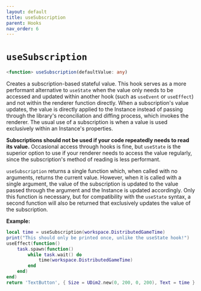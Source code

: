 ```yaml
---
layout: default
title: useSubscription
parent: Hooks
nav_order: 6
---
```

# `useSubscription`

```ts
<function> useSubscription(defaultValue: any)
```

Creates a subscription-based stateful value. This hook serves as a more performant
alternative to `useState` when the value only needs to be accessed and updated within another hook (such as `useEvent` or `useEffect`) and not within the renderer function directly. When a subscription's value updates, the value is directly applied to the Instance instead of passing through the library's reconciliation and diffing process, which invokes the renderer. The usual use of a subscription is when a value is used exclusively within an Instance's properties. 

**Subscriptions should not be used if your code repeatedly needs to read its value.** Occasional access through hooks is fine, but `useState` is the superior option to use if your renderer needs to access the value regularly, since the subscription's method of reading is less performant.

`useSubscription` returns a single function which, when called with no arguments, returns the current value. However, when it is called with a single argument, the value of the subscription is updated to the value passed through the argument and the Instance is updated accordingly. Only this function is necessary, but for compatibility with the `useState` syntax, a second function will also be returned that exclusively updates the value of the subscription.

**Example:**
```lua
local time = useSubscription(workspace.DistributedGameTime)
print("This should only be printed once, unlike the useState hook!")
useEffect(function()
	task.spawn(function()
		while task.wait() do
			time(workspace.DistributedGameTime)
		end
	end)
end)
return 'TextButton', { Size = UDim2.new(0, 200, 0, 200), Text = time }
```